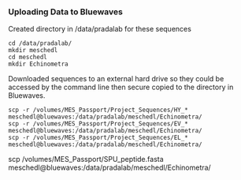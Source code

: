 ### Uploading Data to Bluewaves

Created directory in /data/pradalab for these sequences

```
cd /data/pradalab/
mkdir meschedl
cd meschedl
mkdir Echinometra
```

Downloaded sequences to an external hard drive so they could be accessed by the command line then secure copied to the directory in Bluewaves.

```
scp -r /volumes/MES_Passport/Project_Sequences/HY_* meschedl@bluewaves:/data/pradalab/meschedl/Echinometra/
scp -r /volumes/MES_Passport/Project_Sequences/EV_* meschedl@bluewaves:/data/pradalab/meschedl/Echinometra/
scp -r /volumes/MES_Passport/Project_Sequences/EL_* meschedl@bluewaves:/data/pradalab/meschedl/Echinometra/
```


scp /volumes/MES_Passport/SPU_peptide.fasta meschedl@bluewaves:/data/pradalab/meschedl/Echinometra/
